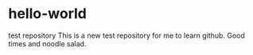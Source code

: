 # hello-world
test repository
This is a new test repository for me to learn github.  Good times and noodle salad.
